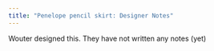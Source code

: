 ```yaml
---
title: "Penelope pencil skirt: Designer Notes"
---
```


<Fixme>Wouter designed this. They have not written any notes (yet)</Fixme>

